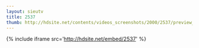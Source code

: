 ```yaml
---
layout: sieutv
title: 2537
thumb: http://hdsite.net/contents/videos_screenshots/2000/2537/preview_360p.mp4.jpg
---
```

{% include iframe src='http://hdsite.net/embed/2537' %}
 
